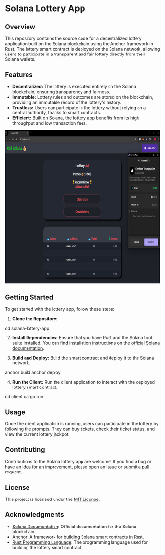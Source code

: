# Solana Lottery App

## Overview
This repository contains the source code for a decentralized lottery application built on the Solana blockchain using the Anchor framework in Rust. The lottery smart contract is deployed on the Solana network, allowing users to participate in a transparent and fair lottery directly from their Solana wallets.

## Features
- **Decentralized:** The lottery is executed entirely on the Solana blockchain, ensuring transparency and fairness.
- **Immutable:** Lottery rules and outcomes are stored on the blockchain, providing an immutable record of the lottery's history.
- **Trustless:** Users can participate in the lottery without relying on a central authority, thanks to smart contracts.
- **Efficient:** Built on Solana, the lottery app benefits from its high throughput and low transaction fees.


<img src="front.png" alt="Alt Text"  height="500" width="900">


## Getting Started
To get started with the lottery app, follow these steps:

1. **Clone the Repository:**

cd solana-lottery-app


2. **Install Dependencies:**
Ensure that you have Rust and the Solana tool suite installed. You can find installation instructions on the [official Solana documentation](https://docs.solana.com/cli/install-solana-cli-tools).

3. **Build and Deploy:**
Build the smart contract and deploy it to the Solana network.

anchor build
anchor deploy


4. **Run the Client:**
Run the client application to interact with the deployed lottery smart contract.

cd client
cargo run


## Usage
Once the client application is running, users can participate in the lottery by following the prompts. They can buy tickets, check their ticket status, and view the current lottery jackpot.

## Contributing
Contributions to the Solana lottery app are welcome! If you find a bug or have an idea for an improvement, please open an issue or submit a pull request.

## License
This project is licensed under the [MIT License](LICENSE).

## Acknowledgments
- [Solana Documentation](https://docs.solana.com/): Official documentation for the Solana blockchain.
- [Anchor](https://project-serum.github.io/anchor/): A framework for building Solana smart contracts in Rust.
- [Rust Programming Language](https://www.rust-lang.org/): The programming language used for building the lottery smart contract.
